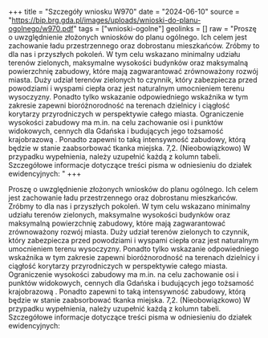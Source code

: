 +++
title = "Szczegóły wniosku W970"
date = "2024-06-10"
source = "https://bip.brg.gda.pl/images/uploads/wnioski-do-planu-ogolnego/w970.pdf"
tags = ["wnioski-ogolne"]
geolinks = []
raw = "Proszę o uwzględnienie złożonych wniosków do planu ogólnego. Ich celem jest zachowanie ładu przestrzennego oraz dobrostanu mieszkańców. Zróbmy to dla nas i przyszłych pokoleń. W tym celu wskazano minimalny udziału terenów zielonych, maksymalne wysokości budynków oraz maksymalną powierzchnię zabudowy, które mają zagwarantować zrównoważony rozwój miasta. Duży udział terenów zielonych to czynnik, który zabezpiecza przed powodziami i wyspami ciepła oraz jest naturalnym umocnieniem terenu wysoczyzny. Ponadto tylko wskazanie odpowiedniego wskaźnika w tym zakresie zapewni bioróżnorodność na terenach dzielnicy i ciągłość korytarzy przyrodniczych w perspektywie całego miasta. Ograniczenie wysokości zabudowy ma m.in. na celu zachowanie osi i punktów widokowych, cennych dla Gdańska i budujących jego tożsamość krajobrazową . Ponadto zapewni to taką intensywność zabudowy, którą będzie w stanie zaabsorbować tkanka miejska. 7,2. (Nieobowiązkowo) W przypadku wypełnienia, należy uzupełnić każdą z kolumn tabeli. Szczegółowe informacje dotyczące treści pisma w odniesieniu do działek ewidencyjnych: "
+++

Proszę o uwzględnienie złożonych wniosków do planu ogólnego. Ich celem jest
zachowanie ładu przestrzennego oraz dobrostanu mieszkańców. Zróbmy to dla nas i przyszłych
pokoleń. W tym celu wskazano minimalny udziału terenów zielonych, maksymalne wysokości
budynków oraz maksymalną powierzchnię zabudowy, które mają zagwarantować
zrównoważony rozwój miasta. Duży udział terenów zielonych to czynnik, który zabezpiecza
przed powodziami i wyspami ciepła oraz jest naturalnym umocnieniem terenu wysoczyzny.
Ponadto tylko wskazanie odpowiedniego wskaźnika w tym zakresie zapewni bioróżnorodność na
terenach dzielnicy i ciągłość korytarzy przyrodniczych w perspektywie całego miasta.
Ograniczenie wysokości zabudowy ma m.in. na celu zachowanie osi i punktów widokowych,
cennych dla Gdańska i budujących jego tożsamość krajobrazową . Ponadto zapewni to taką
intensywność zabudowy, którą będzie w stanie zaabsorbować tkanka miejska.
7,2. (Nieobowiązkowo) W przypadku wypełnienia, należy uzupełnić każdą z kolumn tabeli.
Szczegółowe informacje dotyczące treści pisma w odniesieniu do działek ewidencyjnych:



